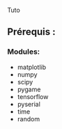 Tuto
## Prérequis :
### Modules:  
* matplotlib
* numpy
* scipy
* pygame
* tensorflow
* pyserial
* time
* random
